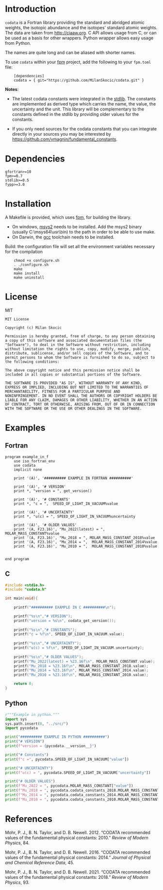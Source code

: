 # Introduction

`codata` is a  Fortran library providing the standard and abridged atomic weights, 
the isotopic abundance and the isotopes' standard atomic weights.
The data are taken from http://ciaaw.org. 
C API allows usage from C, or can be used as a basis for other wrappers.
Python wrapper allows easy usage from Python.

The names are quite long and can be aliased with shorter names.

To use `codata` within your [fpm](https://github.com/fortran-lang/fpm) project,
add the following to your `fpm.toml` file:

```
    [dependencies]
    codata = { git="https://github.com/MilanSkocic/codata.git" }
```

**Notes**: 

* The latest codata constants were integrated in the [stdlib](https://github.com/fortran-lang/stdlib/releases/tag/v0.7.0). The constants are implemented as derived type which carries the name, the value, the uncertainty and the unit. This library will be complementary to the constants defined in the stdlib by providing older values for the constants. 

* If you only need sources for the codata constants that you can integrate directly in your sources you may be interested by https://github.com/vmagnin/fundamental_constants. 


# Dependencies

```
gfortran>=10
fpm>=0.7
stdlib>=0.5
fypp>=3.0
```


# Installation

A Makefile is provided, which uses [fpm](https://fpm.fortran-lang.org), for building the library.

* On windows, [msys2](https://www.msys2.org) needs to be installed. 
  Add the msys2 binary (usually C:\\msys64\\usr\\bin) to the path in order to be able to use make.
* On Darwin, the [gcc](https://formulae.brew.sh/formula/gcc) toolchain needs to be installed.

Build: the configuration file will set all the environment variables necessary for the compilation

```
    chmod +x configure.sh
    . ./configure.sh
    make
    make install
    make uninstall
```


# License

MIT


```
MIT License

Copyright (c) Milan Skocic

Permission is hereby granted, free of charge, to any person obtaining
a copy of this software and associated documentation files (the
"Software"), to deal in the Software without restriction, including
without limitation the rights to use, copy, modify, merge, publish,
distribute, sublicense, and/or sell copies of the Software, and to
permit persons to whom the Software is furnished to do so, subject to
the following conditions:

The above copyright notice and this permission notice shall be
included in all copies or substantial portions of the Software.

THE SOFTWARE IS PROVIDED "AS IS", WITHOUT WARRANTY OF ANY KIND,
EXPRESS OR IMPLIED, INCLUDING BUT NOT LIMITED TO THE WARRANTIES OF
MERCHANTABILITY, FITNESS FOR A PARTICULAR PURPOSE AND
NONINFRINGEMENT. IN NO EVENT SHALL THE AUTHORS OR COPYRIGHT HOLDERS BE
LIABLE FOR ANY CLAIM, DAMAGES OR OTHER LIABILITY, WHETHER IN AN ACTION
OF CONTRACT, TORT OR OTHERWISE, ARISING FROM, OUT OF OR IN CONNECTION
WITH THE SOFTWARE OR THE USE OR OTHER DEALINGS IN THE SOFTWARE.
```


# Examples
## Fortran
```Fortran
program example_in_f
    use iso_fortran_env
    use codata
    implicit none
    
    print '(A)', '########## EXAMPLE IN FORTRAN ##########'
    
    print '(A)', '# VERSION'
    print *, "version = ", get_version()
    
    print '(A)', '# CONSTANTS'
    print *, "c = ",  SPEED_OF_LIGHT_IN_VACUUM%value
    
    print '(A)', '# UNCERTAINTY'
    print *, "u(c) = ", SPEED_OF_LIGHT_IN_VACUUM%uncertainty

    print '(A)', '# OLDER VALUES'
    print '(A, F23.16)', "Mu_2022(latest) = ", MOLAR_MASS_CONSTANT%value
    print '(A, F23.16)', "Mu_2018 = ", MOLAR_MASS_CONSTANT_2018%value
    print '(A, F23.16)', "Mu_2014 = ",  MOLAR_MASS_CONSTANT_2014%value
    print '(A, F23.16)', "Mu_2010 = ",  MOLAR_MASS_CONSTANT_2010%value


end program
```
## C
```C
#include <stdio.h>
#include "codata.h"

int main(void){
    
    printf("########## EXAMPLE IN C ##########\n");

    printf("%s\n","# VERSION");
    printf("version = %s\n", codata_get_version());
    
    printf("%s\n","# CONSTANTS");
    printf("c = %f\n", SPEED_OF_LIGHT_IN_VACUUM.value);
    
    printf("%s\n","# UNCERTAINTY");
    printf("u(c) = %f\n", SPEED_OF_LIGHT_IN_VACUUM.uncertainty);
    
    printf("%s\n","# OLDER VALUES");
    printf("Mu_2022(latest) = %23.16f\n", MOLAR_MASS_CONSTANT.value);
    printf("Mu_2018 = %23.16f\n", MOLAR_MASS_CONSTANT_2018.value);
    printf("Mu_2014 = %23.16f\n", MOLAR_MASS_CONSTANT_2014.value);
    printf("Mu_2010 = %23.16f\n", MOLAR_MASS_CONSTANT_2010.value);

    return 0;
}
```
## Python
```Python
r"""Example in python."""
import sys
sys.path.insert(0, "../src/")
import pycodata

print("########## EXAMPLE IN PYTHON ##########")
print("# VERSION")
print(f"version = {pycodata.__version__}")

print("# Constants")
print(f"c =", pycodata.SPEED_OF_LIGHT_IN_VACUUM["value"])

print("# UNCERTAINTY")
print(f"u(c) = ", pycodata.SPEED_OF_LIGHT_IN_VACUUM["uncertainty"])

print("# OLDER VALUES")
print(f"Mu_2022 = ", pycodata.MOLAR_MASS_CONSTANT["value"])
print(f"Mu_2018 = ", pycodata.codata_constants_2018.MOLAR_MASS_CONSTANT_2018["value"])
print(f"Mu_2014 = ", pycodata.codata_constants_2014.MOLAR_MASS_CONSTANT_2014["value"])
print(f"Mu_2010 = ", pycodata.codata_constants_2010.MOLAR_MASS_CONSTANT_2010["value"])
```


# References
Mohr, P. J., B. N. Taylor, and D. B. Newell. 2012. “CODATA recommended
values of the fundamental physical constants: 2010.” *Review of Modern
Physics*, 84.

Mohr, P. J., B. N. Taylor, and D. B. Newell. 2016. “CODATA recommended
values of the fundamental physical constants: 2014.” *Journal of
Physical and Chemical Reference Data*, 45.

Mohr, P. J., B. N. Taylor, and D. B. Newell. 2021. “CODATA recommended
values of the fundamental physical constants: 2018.” *Review of Modern
Physics*, 93.

